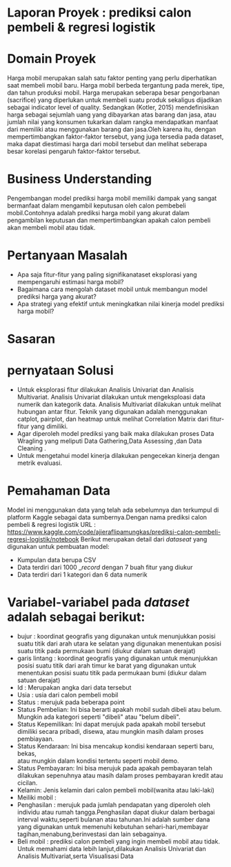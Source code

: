 # Laporan Proyek : prediksi calon pembeli & regresi logistik
# Domain Proyek
Harga mobil merupakan salah satu faktor penting yang perlu diperhatikan saat membeli mobil baru. Harga mobil berbeda tergantung pada merek, tipe, dan tahun produksi mobil. Harga merupakan seberapa besar pengorbanan (sacrifice) yang diperlukan untuk membeli suatu produk sekaligus dijadikan sebagai indicator level of quality. Sedangkan (Kotler, 2015) mendefinisikan harga sebagai sejumlah uang yang dibayarkan atas barang dan jasa, atau jumlah nilai yang konsumen tukarkan dalam rangka mendapatkan manfaat dari memiliki atau menggunakan barang dan jasa.Oleh karena itu, dengan mempertimbangkan faktor-faktor tersebut, yang juga tersedia pada dataset, maka dapat diestimasi harga dari mobil tersebut dan melihat seberapa besar korelasi pengaruh faktor-faktor tersebut.
# Business Understanding
Pengembangan model prediksi harga mobil memiliki dampak yang sangat bermanfaat dalam mengambil keputusan oleh calon pembebeli mobil.Contohnya adalah prediksi harga mobil yang akurat dalam pengambilan keputusan dan mempertimbangkan apakah calon pembeli akan membeli mobil atau tidak.
# Pertanyaan Masalah
- Apa saja fitur-fitur yang paling signifikanataset eksplorasi yang mempengaruhi estimasi harga mobil?
- Bagaimana cara mengolah dataset mobil untuk membangun model prediksi harga yang akurat?
- Apa strategi yang efektif untuk meningkatkan nilai kinerja model prediksi harga mobil?
# Sasaran
# pernyataan Solusi
- Untuk eksplorasi fitur dilakukan Analisis Univariat dan Analisis Multivariat. Analisis Univariat dilakukan untuk mengeksploasi data numerik dan kategorik data. Analisis Multivariat dilakukan untuk melihat hubungan antar fitur. Teknik yang digunakan adalah menggunakan catplot, pairplot, dan heatmap untuk melihat Correlation Matrix dari fitur-fitur yang dimiliki.
- Agar diperoleh model prediksi yang baik maka dilakukan proses Data Wragling yang meliputi Data Gathering,Data Assessing ,dan Data Cleaning .
- Untuk mengetahui model kinerja dilakukan pengecekan kinerja dengan metrik evaluasi.
# Pemahaman Data 
Model ini menggunakan data yang telah ada sebelumnya dan terkumpul di platform Kaggle sebagai data sumbernya.Dengan nama prediksi calon pembeli & regresi logistik
URL : https://www.kaggle.com/code/ajieraflipamungkas/prediksi-calon-pembeli-regresi-logistik/notebook
Berikut merupakan detail dari _dataseat_ yang digunakan untuk pembuatan model:
- Kumpulan data berupa CSV
- Data terdiri dari 1000 __record_ dengan 7 buah fitur yang diukur
- Data terdiri dari 1 kategori dan 6 data numerik
# Variabel-variabel pada _dataset_ adalah sebagai berikut:
- bujur : koordinat geografis yang digunakan untuk menunjukkan posisi suatu titik dari arah utara ke selatan yang digunakan menentukan posisi suatu titik pada permukaan bumi (diukur dalam satuan derajat)
- garis lintang : koordinat geografis yang digunakan untuk menunjukkan posisi suatu titik dari arah timur ke barat yang digunakan untuk menentukan posisi suatu titik pada permukaan bumi (diukur dalam satuan derajat)
- Id : Merupakan angka dari data tersebut
- Usia : usia dari calon pembeli mobil
- Status : merujuk pada beberapa point
- Status Pembelian: Ini bisa berarti apakah mobil sudah dibeli atau belum. 
  Mungkin ada kategori seperti "dibeli" atau "belum dibeli".
- Status Kepemilikan: Ini dapat merujuk pada apakah mobil tersebut dimiliki 
  secara pribadi, disewa, atau mungkin masih dalam proses pembiayaan.
- Status Kendaraan: Ini bisa mencakup kondisi kendaraan seperti baru, bekas,  
  atau mungkin dalam kondisi tertentu seperti mobil demo.
- Status Pembayaran: Ini bisa merujuk pada apakah pembayaran telah dilakukan 
  sepenuhnya atau masih dalam proses pembayaran kredit atau cicilan.
- Kelamin: Jenis kelamin dari calon pembeli mobil(wanita atau laki-laki)
- Meiliki mobil :
- Penghasilan : merujuk pada jumlah pendapatan yang diperoleh oleh individu 
  atau rumah tangga.Penghasilan dapat diukur dalam berbagai interval 
  waktu,seperti bulanan atau tahunan.Ini adalah sumber dana yang digunakan 
  untuk memenuhi kebutuhan sehari-hari,membayar tagihan,menabung,berinvestasi 
  dan lain sebagainya.
- Beli mobil : prediksi calon pembeli yang ingin membeli mobil atau tidak.
  Untuk memahami data lebih lanjut,dilakukan Analisis Univariat dan Analisis Multivariat,serta Visualisasi Data

  
